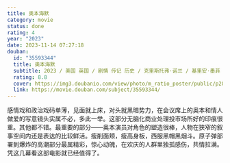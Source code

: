 ```yaml
---
title: 奥本海默
category: movie
status: done
rating: 4
year: "2023"
date: 2023-11-14 07:27:18
douban:
  id: "35593344"
  title: 奥本海默
  subtitle: 2023 / 美国 英国 / 剧情 传记 历史 / 克里斯托弗·诺兰 / 基里安·墨菲 艾米莉·布朗特
  rating: 8.8
  cover: https://img3.doubanio.com/view/photo/m_ratio_poster/public/p2897210097.jpg
  link: https://movie.douban.com/subject/35593344/
---
```


感情戏和政治戏码单薄，见面就上床，对头就黑暗势力，在会议席上的奥本和情人做爱的写意镜头实属不必，多此一举。这部分无脑化商业处理投市场所好的印痕很重。其他都不错。最重要的部分——奥本演员对角色的塑造很棒，人物在狭窄的叙事空间内还是表达的比较鲜活。瘦削面颊，瘦高身板，西服黑帽黑烟斗。原子弹部署到爆炸的高潮部分最属精彩，惊心动魄，在欢庆的人群里独孤感伤，共情拉满。凭这几幕看这部电影就已经值得了。
